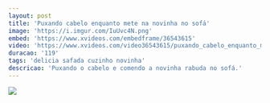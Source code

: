 ```yaml
---
layout: post
title: 'Puxando cabelo enquanto mete na novinha no sofá'
image: 'https://i.imgur.com/IuUvc4N.png'
embed: 'https://www.xvideos.com/embedframe/36543615'
video: 'https://www.xvideos.com/video36543615/puxando_cabelo_enquanto_mete_na_novinha_no_sofa'
duracao: '119'
tags: 'delicia safada cuzinho novinha'
descricao: 'Puxando o cabelo e comendo a novinha rabuda no sofá.'
---
```

<a href="{{ page.url | prepend: site.baseurl | prepend: site.url }}"><img src="{{ page.image }}" /></a>
